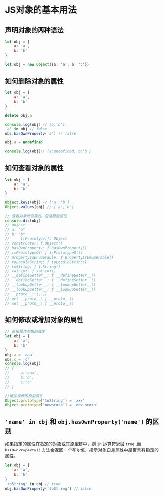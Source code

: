 # JS对象的基本用法

## 声明对象的两种语法

```js
let obj = {
    a: 'a',
    b: 'b'
}

let obj = new Object({a: 'a', b: 'b'})
```

## 如何删除对象的属性

```js
let obj = {
    a: 'a',
    b: 'b'
}

delete obj.a

console.log(obj) // {b:'b'}
'a' in obj // false
obj.hasOwnProperty('a') // false

obj.a = undefined

console.log(obj)// {a:undefined, b:'b'}
```

## 如何查看对象的属性

```js
let obj = {
    a: 'a',
    b: 'b'
}

Object.keys(obj) // ['a','b']
Object.values(obj) // ['a','b']

// 查看对象所有属性，包括原型属性
console.dir(obj)
// Object
// a: "a"
// b: "b"
//     [[Prototype]]: Object
// constructor: ƒ Object()
// hasOwnProperty: ƒ hasOwnProperty()
// isPrototypeOf: ƒ isPrototypeOf()
// propertyIsEnumerable: ƒ propertyIsEnumerable()
// toLocaleString: ƒ toLocaleString()
// toString: ƒ toString()
// valueOf: ƒ valueOf()
// __defineGetter__: ƒ __defineGetter__()
// __defineSetter__: ƒ __defineSetter__()
// __lookupGetter__: ƒ __lookupGetter__()
// __lookupSetter__: ƒ __lookupSetter__()
// __proto__: (...)
// get __proto__: ƒ __proto__()
// set __proto__: ƒ __proto__()
```

## 如何修改或增加对象的属性

```js
// 直接操作对象的属性
let obj = {
    a: 'a',
    b: 'b'
}
obj.a = 'aaa'
obj.c = 'c'
console.log(obj)
// {
//     a:'aaa',
//     b:'b',
//     c:'c'
// }

//增加或修改原型属性
Object.prototype['toString'] = 'xxx'
Object.prototype['newproto'] = 'new proto'

```

## `'name' in obj` 和 `obj.hasOwnProperty('name')` 的区别

如果指定的属性在指定的对象或其原型链中，则 `in` 运算符返回 `true` ,而 `hasOwnProperty()` 方法会返回一个布尔值，指示对象自身属性中是否具有指定的属性。

```js
let obj = {
    a: 'a',
    b: 'b'
}
'toString' in obj // true
obj.hasOwnProperty('toString') // false
```


